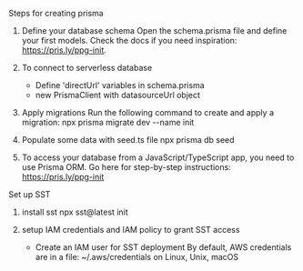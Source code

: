 Steps for creating prisma

1. Define your database schema
   Open the schema.prisma file and define your first models. Check the docs if you need inspiration: https://pris.ly/ppg-init.

2. To connect to serverless database

   - Define 'directUrl' variables in schema.prisma
   - new PrismaClient with datasourceUrl object

3. Apply migrations
   Run the following command to create and apply a migration:
   npx prisma migrate dev --name init

4. Populate some data with seed.ts file
   npx prisma db seed

5. To access your database from a JavaScript/TypeScript app, you need to use Prisma ORM. Go here for step-by-step instructions: https://pris.ly/ppg-init

Set up SST

1. install sst
   npx sst@latest init

2. setup IAM credentials and IAM policy to grant SST access
   - Create an IAM user for SST deployment
     By default, AWS credentials are in a file:
     ~/.aws/credentials on Linux, Unix, macOS
